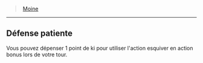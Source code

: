 ﻿---
!ClassFeatureItem
Id: monk_hd.md#défense-patiente
ParentLink: monk_hd.md#moine
Name: Défense patiente
ParentName: Moine
NameLevel: 2
Attributes:
  Name: Défense patiente
  Markdown: >+
    ## <!--Name-->Défense patiente<!--/Name-->


    Vous pouvez dépenser 1 point de ki pour utiliser l'action esquiver en action bonus lors de votre tour.

  Description: >+
    Vous pouvez dépenser 1 point de ki pour utiliser l'action esquiver en action bonus lors de votre tour.

AttributesDictionary: >+
  Name: Défense patiente

  Markdown: >+

    ## <!--Name-->Défense patiente<!--/Name-->





    Vous pouvez dépenser 1 point de ki pour utiliser l'action esquiver en action bonus lors de votre tour.



  Description: >+

    Vous pouvez dépenser 1 point de ki pour utiliser l'action esquiver en action bonus lors de votre tour.



Description: >+
  Vous pouvez dépenser 1 point de ki pour utiliser l'action esquiver en action bonus lors de votre tour.

---
> [Moine](hd_monk.md)

---

## Défense patiente

Vous pouvez dépenser 1 point de ki pour utiliser l'action esquiver en action bonus lors de votre tour.

